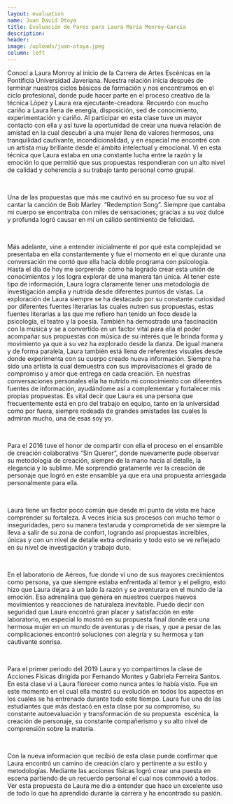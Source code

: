 ```yaml
---
layout: evaluation
name: Juan David Otoya
title: Evaluación de Pares para Laura María Monroy-García
description:
header:
image: /uploads/juan-otoya.jpeg
column: left
---
```


Conoc&iacute; a Laura Monroy al inicio de la Carrera de Artes Esc&eacute;nicas en la Pontificia Universidad Javeriana. Nuestra relaci&oacute;n inicia despu&eacute;s de terminar nuestros ciclos b&aacute;sicos de formaci&oacute;n y nos encontramos en el ciclo profesional, donde pude hacer parte en el proceso creativo de la t&eacute;cnica L&oacute;pez y Laura era ejecutante-creadora. Recuerdo con mucho cari&ntilde;o a Laura llena de energ&iacute;a, disposici&oacute;n, sed de conocimiento, experimentaci&oacute;n y cari&ntilde;o. Al participar en esta clase tuve un mayor contacto con ella y as&iacute; tuve la oportunidad de crear una nueva relaci&oacute;n de amistad en la cual descubr&iacute; a una mujer llena de valores hermosos, una tranquilidad cautivante, incondicionalidad, y en especial me encontr&eacute; con un artista muy brillante desde el &aacute;mbito intelectual y emocional. Vi en esta t&eacute;cnica que Laura estaba en una constante lucha entre la raz&oacute;n y la emoci&oacute;n lo que permiti&oacute; que sus propuestas respondieran con un alto nivel de calidad y coherencia a su trabajo tanto personal como grupal.

&nbsp;

Una de las propuestas que m&aacute;s me cautiv&oacute; en su proceso fue su voz al cantar la canci&oacute;n de Bob Marley&nbsp; “Redemption Song”. Siempre que cantaba mi cuerpo se encontraba con miles de sensaciones; gracias a su voz dulce y profunda logr&oacute; causar en m&iacute; un c&aacute;lido sentimiento de felicidad.

&nbsp;

M&aacute;s adelante, vine a entender inicialmente el por qu&eacute; esta complejidad se presentaba en ella constantemente y fue el momento en el que durante una conversaci&oacute;n me cont&oacute; que ella hac&iacute;a doble programa con psicolog&iacute;a. Hasta el d&iacute;a de hoy me sorprende&nbsp; c&oacute;mo ha logrado crear esta uni&oacute;n de conocimientos y los logra explorar de una manera tan &uacute;nica. Al tener este tipo de informaci&oacute;n, Laura logra claramente tener una metodolog&iacute;a de investigaci&oacute;n amplia y nutrida desde diferentes puntos de vistas. La exploraci&oacute;n de Laura siempre se ha destacado por su constante curiosidad por diferentes fuentes literarias las cuales nutren sus propuestas, estas fuentes literarias a las que me refiero han tenido un foco desde la psicolog&iacute;a, el teatro y la poes&iacute;a. Tambi&eacute;n ha demostrado una fascinaci&oacute;n con la m&uacute;sica y se a convertido en un factor vital para ella el poder acompa&ntilde;ar sus propuestas con m&uacute;sica de su inter&eacute;s que le brinda forma y movimiento ya que a su vez ha explorado desde la danza. De igual manera y de forma paralela, Laura tambi&eacute;n est&aacute; llena de referentes visuales desde donde experimenta con su cuerpo creado nueva informaci&oacute;n. Siempre ha sido una artista la cual demuestra con sus improvisaciones el grado de compromiso y amor que entrega en cada creaci&oacute;n. En nuestras conversaciones personales ella ha nutrido mi conocimiento con diferentes fuentes de informaci&oacute;n, ayud&aacute;ndome as&iacute; a complementar y fortalecer mis propias propuestas. Es vital decir que Laura es una persona que frecuentemente est&aacute; en pro del trabajo en equipo, tanto en la universidad como por fuera, siempre rodeada de grandes amistades las cuales la admiran mucho, una de esas soy yo.

&nbsp;

Para el 2016 tuve el honor de compartir con ella el proceso en el ensamble de creaci&oacute;n colaborativa “Sin Querer”, donde nuevamente pude observar&nbsp; su metodolog&iacute;a de creaci&oacute;n, siempre de la mano hacia al detalle, la elegancia y lo sublime. Me sorprendi&oacute; gratamente ver la creaci&oacute;n de personaje que logr&oacute; en este ensamble ya que era una propuesta arriesgada personalmente para ella.&nbsp;

&nbsp;

Laura tiene un factor poco com&uacute;n que desde mi punto de vista me hace comprender su fortaleza. A veces inicia sus procesos con mucho temor o inseguridades, pero su manera testaruda y comprometida de ser siempre la lleva a salir de su zona de confort, logrando as&iacute; propuestas incre&iacute;bles, &uacute;nicas y con un nivel de detalle extra ordinario y todo esto se ve reflejado en su nivel de investigaci&oacute;n y trabajo duro.

&nbsp;

En el laboratorio de A&eacute;reos, fue donde vi uno de sus mayores crecimientos como persona, ya que siempre estaba enfrentada al temor y el peligro, esto hizo que Laura dejara a un lado la raz&oacute;n y se aventurara en el mundo de la emoci&oacute;n. Esa adrenalina que genera en nuestros cuerpos nuevos movimientos y reacciones de naturaleza inevitable. Puedo decir con seguridad que Laura encontr&oacute; gran placer y satisfacci&oacute;n en este laboratorio, en especial lo mostr&oacute; en su propuesta final donde era una hermosa mujer en un mundo de aventuras y de risas, y que a pesar de las complicaciones encontr&oacute; soluciones con alegr&iacute;a y su hermosa y tan cautivante sonrisa.

&nbsp;

Para el primer periodo del 2019 Laura y yo compartimos la clase de Acciones F&iacute;sicas dirigida por Fernando Montes y Gabriela Ferreira Santos. En esta clase vi a Laura florecer como nunca antes lo hab&iacute;a visto. Fue en este momento en el cual ella mostr&oacute; su evoluci&oacute;n en todos los aspectos en los cuales se ha entrenado durante todo este tiempo. Laura fue una de las estudiantes que m&aacute;s destac&oacute; en esta clase por su compromiso, su constante autoevaluaci&oacute;n y transformaci&oacute;n de su propuesta &nbsp;esc&eacute;nica, la creaci&oacute;n de personaje, su constante compa&ntilde;erismo y su alto nivel de comprensi&oacute;n sobre la materia.

&nbsp;

Con la nueva informaci&oacute;n que recibi&oacute; de esta clase puede confirmar que Laura encontr&oacute; un camino de creaci&oacute;n claro y pertinente a su estilo y metodolog&iacute;as. Mediante las acciones f&iacute;sicas logr&oacute; crear una puesta en escena partiendo de un recuerdo personal el cual nos conmovi&oacute; a todos. Ver esta propuesta de Laura me dio a entender que hace un excelente uso de todo lo que ha aprendido durante la carrera y ha encontrado su pasi&oacute;n.